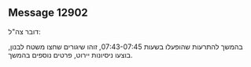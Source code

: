 ## Message 12902

דובר צה"ל:

בהמשך להתרעות שהופעלו בשעות 07:43-07:45, זוהו שיגורים שחצו משטח לבנון, בוצעו ניסיונות יירוט, פרטים נוספים בהמשך.

